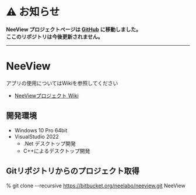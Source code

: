 # :warning: お知らせ

**NeeView プロジェクトページは [GitHub](https://github.com/neelabo/NeeView) に移動しました。**  
**ここのリポジトリは今後更新されません。**

----

# NeeView

アプリの使用についてはWikiを参照してください
  
  * [NeeViewプロジェクト Wiki](https://bitbucket.org/neelabo/neeview/wiki/)

## 開発環境

* Windows 10 Pro 64bit
* VisualStudio 2022
    - .Net デスクトップ開発
    - C++によるデスクトップ開発

## Gitリポジトリからのプロジェクト取得

% git clone --recursive https://bitbucket.org/neelabo/neeview.git NeeView


